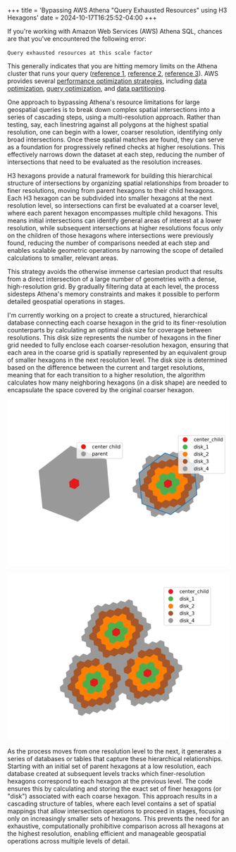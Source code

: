 +++
title = 'Bypassing AWS Athena "Query Exhausted Resources" using H3 Hexagons'
date = 2024-10-17T16:25:52-04:00
+++

If you're working with Amazon Web Services (AWS) Athena SQL, chances are that you've encountered the following error:

`Query exhausted resources at this scale factor`

This generally indicates that you are hitting memory limits on the Athena cluster that runs your query ([reference 1](https://repost.aws/questions/QU5M0ASE-_R_mvSMXDWrnuDA/athena-version-3-error-query-exhausted-resources-at-this-scale-factor), [reference 2](https://repost.aws/questions/QUdYYEXbb0QMuKX6TwDl17GA/athena-query-exhausted-resources-at-this-scale-factor), [reference 3](https://repost.aws/knowledge-center/athena-query-exhausted)). AWS provides several [performance optimization strategies](https://docs.aws.amazon.com/athena/latest/ug/performance-tuning.html), including [data optimization](https://docs.aws.amazon.com/athena/latest/ug/performance-tuning-data-optimization-techniques.html), [query optimization](https://docs.aws.amazon.com/athena/latest/ug/performance-tuning-query-optimization-techniques.html), and [data partitioning](https://docs.aws.amazon.com/athena/latest/ug/partition-projection.html#partition-projection-using).

One approach to bypassing Athena's resource limitations for large geospatial queries is to break down complex spatial intersections into a series of cascading steps, using a multi-resolution approach. Rather than testing, say, each linestring against all polygons at the highest spatial resolution, one can begin with a lower, coarser resolution, identifying only broad intersections. Once these spatial matches are found, they can serve as a foundation for progressively refined checks at higher resolutions. This effectively narrows down the dataset at each step, reducing the number of intersections that need to be evaluated as the resolution increases.

H3 hexagons provide a natural framework for building this hierarchical structure of intersections by organizing spatial relationships from broader to finer resolutions, moving from parent hexagons to their child hexagons. Each H3 hexagon can be subdivided into smaller hexagons at the next resolution level, so intersections can first be evaluated at a coarser level, where each parent hexagon encompasses multiple child hexagons. This means initial intersections can identify general areas of interest at a lower resolution, while subsequent intersections at higher resolutions focus only on the children of those hexagons where intersections were previously found, reducing the number of comparisons needed at each step and enables scalable geometric operations by narrowing the scope of detailed calculations to smaller, relevant areas.

This strategy avoids the otherwise immense cartesian product that results from a direct intersection of a large number of geometries with a dense, high-resolution grid. By gradually filtering data at each level, the process sidesteps Athena's memory constraints and makes it possible to perform detailed geospatial operations in stages.

I'm currently working on a project to create a structured, hierarchical database connecting each coarse hexagon in the grid to its finer-resolution counterparts by calculating an optimal disk size for coverage between resolutions. This disk size represents the number of hexagons in the finer grid needed to fully enclose each coarser-resolution hexagon, ensuring that each area in the coarse grid is spatially represented by an equivalent group of smaller hexagons in the next resolution level. The disk size is determined based on the difference between the current and target resolutions, meaning that for each transition to a higher resolution, the algorithm calculates how many neighboring hexagons (in a disk shape) are needed to encapsulate the space covered by the original coarser hexagon.

![](./images/parent_centerchild.png)

![](./images/centerchilds_griddisks.png)

As the process moves from one resolution level to the next, it generates a series of databases or tables that capture these hierarchical relationships. Starting with an initial set of parent hexagons at a low resolution, each database created at subsequent levels tracks which finer-resolution hexagons correspond to each hexagon at the previous level. The code ensures this by calculating and storing the exact set of finer hexagons (or "disk") associated with each coarse hexagon. This approach results in a cascading structure of tables, where each level contains a set of spatial mappings that allow intersection operations to proceed in stages, focusing only on increasingly smaller sets of hexagons. This prevents the need for an exhaustive, computationally prohibitive comparison across all hexagons at the highest resolution, enabling efficient and manageable geospatial operations across multiple levels of detail.
